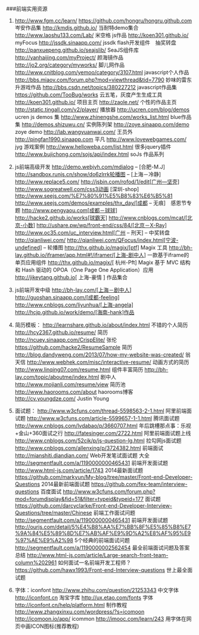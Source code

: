 ###前端实用资源

1. http://www.fgm.cc/learn/
https://github.com/hongru/hongru.github.com
岑安作品集
http://kmdjs.github.io/
当耐特demo集合
http://www.laoshu133.com/Lab/
米空格 js作品
http://koen301.github.io/
myFocus
http://jssdk.sinaapp.com/
jssdk flash开发组件　抽奖转盘
http://panxuepeng.github.io/seajslib/
SeaJS组件库
http://yanhaijing.com/myProject/
颜海镜作品
http://jo2.org/category/myworks/
脚儿网作品
http://www.cnitblog.com/yemoo/category/3107.html
javascript个人作品
http://bbs.miaov.com/forum.php?mod=viewthread&tid=7790
妙味的雷东升游戏作品
http://bbs.csdn.net/topics/380227212
javascript作品集
https://github.com/TooBug/works
云五笔，灰度产生生成工具
http://koen301.github.io/
项目主页
http://zaole.net/
个性的作品主页
http://static.tingall.com/v2/player/
播放器
http://ucren.com/blog/demos
ucren js demos 集
http://www.zhinengshe.com/works_list.html
blue作品集
http://demos.shizuwu.cn/
实例陈列架
http://zoye.sinaapp.com/demo
zoye demo
http://lab.wangyuanwai.com/
王员外
http://pingfan1990.sinaapp.com
平凡
http://www.lovewebgames.com/
jyg 游戏案例
http://www.helloweba.com/list.html
很多jquery插件
http://www.bujichong.com/sojs/api/index.html
soJs 作品系列

2. js前端高级开发
http://demo.webjyh.com/mdialog – [合肥-M.J]
http://sandbox.runjs.cn/show/do6zlrrk轮播图 – [上海－冷静]
http://www.replace5.com/
http://jsbin.com/rofod/1/edit[广州—坚壳]
http://www.sogreatwell.com/css3动画 [深圳-shop]
http://www.seejs.com/%E7%80%91%E5%B8%83%E6%B5%81
http://www.seejs.com/demos/examples/thx_day/[成都 – 无痕]　感恩节专题
http://www.pengyaou.com[成都－球球]
http://hacke2.github.io/works[球霸天]
http://www.cnblogs.com/mcat/[北京-小数]
http://ushare.pw/wp/front-end/css/84/[北京－X-Ray]
http://www.oc35.com/uc_interview.html[广州 – 刑天] – 中奖转盘
http://qianliwei.com/
http://qianliwei.com/QFocus/index.html[宁波-undefined] – 轮播图
http://thx.github.io/magix/[ptf] Magix 工具
http://bh-lay.github.io/iframer/app.html#!/iframer/[上海-剧中人] 一款基于iframe的单页应用组件
http://thx.github.io/magix/[ 杭州-Pft] Magix 基于 MVC 结构和 Hash 驱动的 OPOA（One Page One Application）应用
http://jikeytang.github.io[ 上海-豪情 ] 作品集合

3. js前端开发中级
http://bh-lay.com/[上海－剧中人]
http://guoshan.sinaapp.com/[成都-feeling]
http://www.cnblogs.com/liyunhua/[上海-angela]
http://hcjp.github.io/work/demo/[海南-hank]作品

4. 简历模板：
http://learnshare.github.io/about/index.html
不错的个人简历
http://hcy2367.github.io/resume/
简历
http://ncuey.sinaapp.com/CrispElite/
张伦
https://github.com/hacke2/ResumeSample
简历
http://blog.dandyweng.com/2013/07/how-my-website-was-created/
翁天信
http://www.webhek.com/misc/interactive-resume/
动画方式的简历
http://www.linqing07.com/resume.html
组件丰富简历
http://bh-lay.com/topic/aboutme/index.html
剧中人
http://www.mojianli.com/resume/view
简历池
http://www.haorooms.com/about
haorooms博客
http://cv.youngdze.com/
Justin Young

5. 面试题：
http://www.w3cfuns.com/thread-5598563-2-1.html
阿里前端面试题
http://www.w3cfuns.com/article-5599657-1-1.html
腾讯面试题
http://www.cnblogs.com/lvdabao/p/3660707.html
年后跳槽那点事：乐视+金山+360面试之行
http://fatesinger.com/2722.html
阿里前端面试题上线
http://www.cnblogs.com/52cik/p/js-question-lg.html
拉勾网js面试题
http://www.cnblogs.com/allenxing/p/3724382.html
前端面试
http://mianshiti.diandian.com/
Web开发笔试面试题 大全
http://segmentfault.com/a/1190000000465431
前端开发面试题
http://www.html-js.com/article/1743
2014最新面试题
https://github.com/markyun/My-blog/tree/master/Front-end-Developer-Questions
2014最新前端面试题
https://github.com/fex-team/interview-questions
百度面试
http://www.w3cfuns.com/forum.php?mod=forumdisplay&fid=51&filter=typeid&typeid=177
面试题
https://github.com/darcyclarke/Front-end-Developer-Interview-Questions/tree/master/Chinese
前端工作面试问题
http://segmentfault.com/a/1190000000465431
前端开发面试题
http://ourjs.com/detail/5%E4%B8%AA%E7%BB%8F%E5%85%B8%E7%9A%84%E5%89%8D%E7%AB%AF%E9%9D%A2%E8%AF%95%E9%97%AE%E9%A2%98
5个经典的前端面试问题
http://segmentfault.com/a/1190000002562454
最全前端面试问题及答案总结
http://www.html-js.com/article/Large-search-front-team-column%202961
如何面试一名前端开发工程师？
https://github.com/hawx1993/Front-end-Interview-questions
世上最全面试题


6. 字体：iconfont
http://www.zhihu.com/question/21253343
中文字体
http://iconfont.cn
淘宝字库
http://ux.etao.com/fonts
字体
http://iconfont.cn/help/platform.html
制作教程
http://www.zhangxinxu.com/wordpress/?s=icomoon
http://icomoon.io/app/
icommon
http://imooc.com/learn/243
用字体在网页中画ICON图标(推荐教程)
